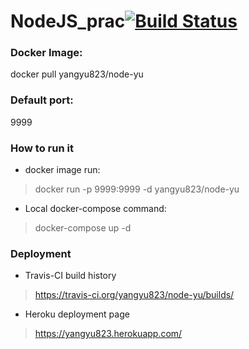# NodeJS_prac[![Build Status](https://travis-ci.org/yangyu823/node-yu.svg?branch=master)](https://travis-ci.org/yangyu823/node-yu)

### Docker Image:
docker pull yangyu823/node-yu

### Default port:
9999

### How to run it
* docker image run:
>docker run -p 9999:9999 -d yangyu823/node-yu

* Local docker-compose command:
>docker-compose up -d

### Deployment
* Travis-CI build history
>https://travis-ci.org/yangyu823/node-yu/builds/
* Heroku deployment page
>https://yangyu823.herokuapp.com/